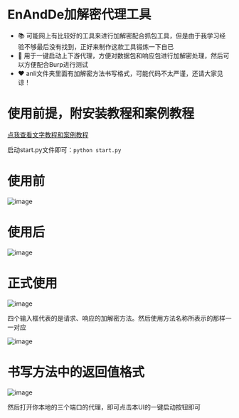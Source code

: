 # EnAndDe加解密代理工具

- 📚 可能网上有比较好的工具来进行加解密配合抓包工具，但是由于我学习经验不够最后没有找到，正好来制作这款工具锻炼一下自已
- 👋 用于一键启动上下游代理，方便对数据包和响应包进行加解密处理，然后可以方便配合Burp进行测试
- ❤️ anli文件夹里面有加解密方法书写格式，可能代码不太严谨，还请大家见谅！

# 使用前提，附安装教程和案例教程

<a href="http://120.24.187.185:8090/archives/burpzhua-bao-fang-bao-jia-jie-mi">点我查看文字教程和案例教程</a>

启动start.py文件即可：<code>python start.py</code>


# 使用前
![image](https://github.com/user-attachments/assets/44d90142-eefa-43ec-ae99-abe736d96969)
# 使用后
![image](https://github.com/user-attachments/assets/21c1d760-0896-458c-a18d-76a0f4c2e67d)

# 正式使用

![image](https://github.com/user-attachments/assets/591e2fdf-69b9-4b02-81fe-f057a6e6480e)



<p>四个输入框代表的是请求、响应的加解密方法。然后使用方法名称所表示的那样一一对应</p>

![image](https://github.com/user-attachments/assets/1d818e9b-8981-4c81-bb21-93e0b6af62d7)

# 书写方法中的返回值格式
![image](https://github.com/user-attachments/assets/9a4583ca-1087-4c70-a5c4-63c05687f77b)



<p>然后打开你本地的三个端口的代理，即可点击本UI的一键启动按钮即可</p>
